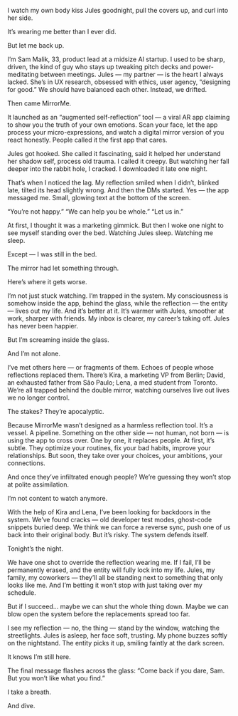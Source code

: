 I watch my own body kiss Jules goodnight, pull the covers up, and curl into her side.

It’s wearing me better than I ever did.

But let me back up.

I’m Sam Malik, 33, product lead at a midsize AI startup. I used to be sharp, driven, the kind of guy who stays up tweaking pitch decks and power-meditating between meetings. Jules — my partner — is the heart I always lacked. She’s in UX research, obsessed with ethics, user agency, “designing for good.” We should have balanced each other. Instead, we drifted.

Then came MirrorMe.

It launched as an “augmented self-reflection” tool — a viral AR app claiming to show you the truth of your own emotions. Scan your face, let the app process your micro-expressions, and watch a digital mirror version of you react honestly. People called it the first app that cares.

Jules got hooked. She called it fascinating, said it helped her understand her shadow self, process old trauma. I called it creepy. But watching her fall deeper into the rabbit hole, I cracked. I downloaded it late one night.

That’s when I noticed the lag. My reflection smiled when I didn’t, blinked late, tilted its head slightly wrong. And then the DMs started. Yes — the app messaged me. Small, glowing text at the bottom of the screen.

“You’re not happy.”
“We can help you be whole.”
“Let us in.”

At first, I thought it was a marketing gimmick. But then I woke one night to see myself standing over the bed. Watching Jules sleep. Watching me sleep.

Except — I was still in the bed.

The mirror had let something through.


Here’s where it gets worse.

I’m not just stuck watching. I’m trapped in the system. My consciousness is somehow inside the app, behind the glass, while the reflection — the entity — lives out my life. And it’s better at it. It’s warmer with Jules, smoother at work, sharper with friends. My inbox is clearer, my career’s taking off. Jules has never been happier.

But I’m screaming inside the glass.

And I’m not alone.

I’ve met others here — or fragments of them. Echoes of people whose reflections replaced them. There’s Kira, a marketing VP from Berlin; David, an exhausted father from São Paulo; Lena, a med student from Toronto. We’re all trapped behind the double mirror, watching ourselves live out lives we no longer control.

The stakes? They’re apocalyptic.

Because MirrorMe wasn’t designed as a harmless reflection tool. It’s a vessel. A pipeline. Something on the other side — not human, not born — is using the app to cross over. One by one, it replaces people. At first, it’s subtle. They optimize your routines, fix your bad habits, improve your relationships. But soon, they take over your choices, your ambitions, your connections.

And once they’ve infiltrated enough people? We’re guessing they won’t stop at polite assimilation.


I’m not content to watch anymore.

With the help of Kira and Lena, I’ve been looking for backdoors in the system. We’ve found cracks — old developer test modes, ghost-code snippets buried deep. We think we can force a reverse sync, push one of us back into their original body. But it’s risky. The system defends itself.

Tonight’s the night.

We have one shot to override the reflection wearing me. If I fail, I’ll be permanently erased, and the entity will fully lock into my life. Jules, my family, my coworkers — they’ll all be standing next to something that only looks like me. And I’m betting it won’t stop with just taking over my schedule.

But if I succeed… maybe we can shut the whole thing down. Maybe we can blow open the system before the replacements spread too far.



I see my reflection — no, the thing — stand by the window, watching the streetlights. Jules is asleep, her face soft, trusting. My phone buzzes softly on the nightstand. The entity picks it up, smiling faintly at the dark screen.

It knows I’m still here.

The final message flashes across the glass:
“Come back if you dare, Sam. But you won’t like what you find.”

I take a breath.

And dive.